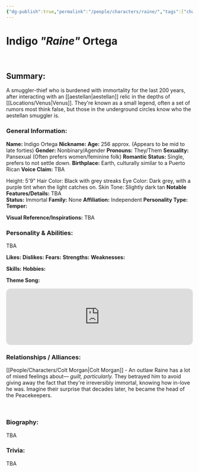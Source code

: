```yaml
---
{"dg-publish":true,"permalink":"/people/characters/raine/","tags":["characters"],"dgHomeLink":true,"dgShowLocalGraph":true,"dgShowFileTree":true}
---
```


# Indigo *"Raine"* Ortega
<br>

## Summary: 

A smuggler-thief who is burdened with immortality for the last 200 years, after interacting with an [[aestellan\|aestellan]] relic in the depths of [[Locations/Venus\|Venus]]. They're known as a small legend, often a set of rumors most think false, but those in the underground circles know who the aestellan smuggler is.
<br>
### General Information:

**Name:** Indigo Ortega
**Nickname:**
**Age:** 256 approx. (Appears to be mid to late forties)
**Gender:** Nonbinary/Agender
**Pronouns:** They/Them
**Sexuality:** Pansexual (Often prefers women/feminine folk)
**Romantic Status:** Single, prefers to not settle down.
**Birthplace:** Earth, culturally similar to a Puerto Rican
**Voice Claim:** TBA

Height: 5'9"
Hair Color: Black with grey streaks
Eye Color: Dark grey, with a purple tint when the light catches on.
Skin Tone: Slightly dark tan
**Notable Features/Details:** TBA
<br>
**Status:** Immortal
**Family:** None
**Affiliation:** Independent
**Personality Type:**
**Temper:**


**Visual Reference/Inspirations:** TBA
<br>

### Personality & Abilities:
TBA

**Likes:**
**Dislikes:**
**Fears:**
**Strengths:**
**Weaknesses:**

**Skills:**
**Hobbies:**

**Theme Song:** 
<iframe style="border-radius:12px" src="https://open.spotify.com/embed/track/7kOlqMHboyS604AmNVM4Zy?utm_source=generator" width="100%" height="152" frameBorder="0" allowfullscreen="" allow="autoplay; clipboard-write; encrypted-media; fullscreen; picture-in-picture" loading="lazy"></iframe>
<br>

### Relationships / Alliances:

[[People/Characters/Colt Morgan\|Colt Morgan]] - An outlaw Raine has a lot of mixed feelings about— *guilt, particularly.* They betrayed him to avoid giving away the fact that they're irreversibly immortal, knowing how in-love he was. Imagine their surprise that decades later, he became the head of the Peacekeepers.

<br>

### Biography: 

TBA
<br>

### Trivia: 

TBA

<br>



